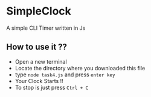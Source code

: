 # SimpleClock
A simple CLI Timer written in Js

## How to use it ?? 
  * Open a new terminal
  * Locate the directory where you downloaded this file
  * type  `node task4.js` and press `enter key`
  * Your Clock Starts !!
  * To stop is just press `Ctrl + C` 
